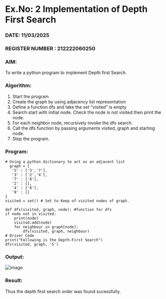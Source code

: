 # Ex.No: 2  Implementation of Depth First Search
### DATE:  11/03/2025                                                                          
### REGISTER NUMBER : 212222060250
### AIM: 
To write a python program to implement Depth first Search. 
### Algorithm:
1. Start the program
2. Create the graph by using adjacency list representation
3. Define a function dfs and take the set “visited” is empty 
4. Search start with initial node. Check the node is not visited then print the node.
5. For each neighbor node, recursively invoke the dfs search.
6. Call the dfs function by passing arguments visited, graph and starting node.
7. Stop the program.
### Program:

    # Using a python dictionary to act as an adjacent list
      graph = { 
       '5' : ['3','7'],
       '3' : ['2','4'],
       '7' : ['8'],
       '2' : [],
       '4' : ['8'],
       '8' : []
    }
    visited = set() # Set to Keep of visited nodes of graph.
   
    def dfs(visited, graph, node): #function for dfs
    if node not in visited:
        print(node)
        visited.add(node)
        for neighbour in graph[node]:
            dfs(visited, graph, neighbour)
    # Driver Code
    print("Following is the Depth-First Search")
    dfs(visited, graph, '5')

### Output:
![image](https://github.com/user-attachments/assets/4bbb033a-5741-491e-a7d9-8aeb1c135b5e)



### Result:
Thus the depth first search order was found sucessfully.

